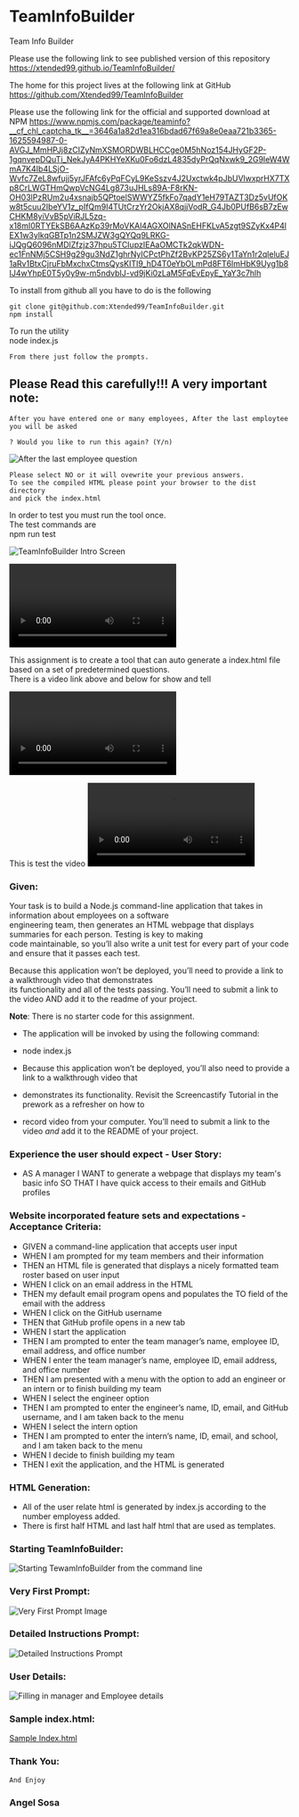 
#  TeamInfoBuilder
Team Info Builder 
  
  
  Please use the following link to see published version of this repository https://xtended99.github.io/TeamInfoBuilder/  
  
  The home for this project lives at the following link at GitHub https://github.com/Xtended99/TeamInfoBuilder   
  
  Please use the following link for the official and supported download at NPM  https://www.npmjs.com/package/teaminfo?__cf_chl_captcha_tk__=3646a1a82d1ea316bdad67f69a8e0eaa721b3365-1625594987-0-AVGJ_MmHPJj8zCIZyNmXSMORDWBLHCCge0M5hNoz154JHyGF2P-1gqnvepDQuTi_NekJyA4PKHYeXKu0Fo6dzL4835dyPrQqNxwk9_2G9IeW4WmA7K4Ib4LSjO-Wvfc7ZeL8wfujj5yrJFAfc6yPqFCyL9KeSszv4J2Uxctwk4pJbUVlwxprHX7TXp8CrLWGTHmQwpVcNG4Lg873uJHLs89A-F8rKN-OH03lPzRUm2u4xsnajb5QPtoelSWWYZ5fkFo7qadY1eH79TAZT3Dz5vUfOKw8t5cuu2IbeYV1z_pIfQm9l4TUtCrzYr2OkjAX8qjjVodR_G4Jb0PUfB6sB7zEwCHKM8yiVvB5pViRJL5zq-x18mI0RTYEkSB6AAzKp39rMoVKAl4AGXOlNASnEHFKLvA5zgt9SZyKx4P4lEX1w3ylkqGBTp1n2SMJZW3gQYQq9LRKG-iJQgQ6096nMDlZfzjz37hpu5TCIupzIEAaOMCTk2qkWDN-ec1FnNMj5CSH9g29gu3NdZ1ghrNyICPctPhZf2BvKP25ZS6y1TaYn1r2qleluEJ1aRv1BtxCjruFbMxchxCtmsQysKITI9_hD4T0eYbOLmPd8FT6ImHbK9Uyg1b8IJ4wYhpE0T5y0y9w-m5ndvbIJ-vd9jKi0zLaM5FqEvEpyE_YaY3c7hlh   
  
  To install from github all you have to do is the following   
  
    git clone git@github.com:Xtended99/TeamInfoBuilder.git   
    npm install
  
  To run the utility   
    node index.js   

    From there just follow the prompts.   
  
  ## Please Read this carefully!!! A very important note:   
  
    After you have entered one or many employees, After the last employtee you will be asked   
  
    ? Would you like to run this again? (Y/n)  
  
![After the last employee question](./assets/images/end_of_run.png)   
  
    Please select NO or it will ovewrite your previous answers.   
    To see the compiled HTML please point your browser to the dist directory   
    and pick the index.html   
  
   In order to test you must run the tool once.   
   The test commands are   
         npm run test   
  
![TeamInfoBuilder Intro Screen](./assets/images/instructionspng.PNG)   
   
![ Run_One MP4](./assets/videos/teaminfobuilder.mp4)   
     
  This assignment is to create a tool that can auto generate a index.html file based on a set of predetermined questions.  
  There is a video link above and below for show and tell
     
![Run_Two MP4](./assets/videos/TeamInfo_Tool_Browser.mp4)   

  This is test the video
![Run_Two MP4](./assets/videos/team_info_builder_test.mp4)   
  
### Given:
  
Your task is to build a Node.js command-line application that takes in information about employees on a software   
engineering team, then generates an HTML webpage that displays summaries for each person. Testing is key to making   
code maintainable, so you’ll also write a unit test for every part of your code and ensure that it passes each test.  
  
Because this application won’t be deployed, you’ll need to provide a link to a walkthrough video that demonstrates  
its functionality and all of the tests passing. You’ll need to submit a link to the video AND add it to the readme of your project.
  
**Note**: There is no starter code for this assignment.
     
-   The application will be invoked by using the following command:   
   
-   node index.js   
   
-   Because this application won’t be deployed, you’ll also need to provide a link to a walkthrough video that   
-   demonstrates its functionality. Revisit the Screencastify Tutorial in the prework as a refresher on how to   
-   record video from your computer. You’ll need to submit a link to the video _and_ add it to the README of your project.   
   
   
### Experience the user should expect - User Story:   
   
- AS A manager I WANT to generate a webpage that displays my team's basic info SO THAT I have quick access to their emails and GitHub profiles  
    
### Website incorporated feature sets and expectations - Acceptance Criteria:  
  
- GIVEN a command-line application that accepts user input  
- WHEN I am prompted for my team members and their information  
- THEN an HTML file is generated that displays a nicely formatted team roster based on user input  
- WHEN I click on an email address in the HTML  
- THEN my default email program opens and populates the TO field of the email with the address  
- WHEN I click on the GitHub username  
- THEN that GitHub profile opens in a new tab  
- WHEN I start the application  
- THEN I am prompted to enter the team manager’s name, employee ID, email address, and office number  
- WHEN I enter the team manager’s name, employee ID, email address, and office number  
- THEN I am presented with a menu with the option to add an engineer or an intern or to finish building my team  
- WHEN I select the engineer option  
- THEN I am prompted to enter the engineer’s name, ID, email, and GitHub username, and I am taken back to the menu  
- WHEN I select the intern option  
- THEN I am prompted to enter the intern’s name, ID, email, and school, and I am taken back to the menu  
- WHEN I decide to finish building my team  
- THEN I exit the application, and the HTML is generated  
  
### HTML Generation:  
  
- All of the user relate html is generated by index.js according to the number employess added. 
- There is first half HTML and last half html that are used as templates. 

### Starting TeamInfoBuilder:  

![Starting TewamInfoBuilder from the command line](./assets/images/starting.png)   
  
### Very First Prompt:  
  
![Very First Prompt Image](./assets/images/firstprompt.png)   
  
### Detailed Instructions Prompt:  
  
![Detailed Instructions Prompt](./assets/images/instructionspng.PNG)   
  
### User Details:  
  
![Filling in manager and Employee details](./assets/images/addingmgremp.png)   


### Sample index.html:  

[Sample Index.html](./index.html)
  
### Thank You:  
    And Enjoy
    
### Angel Sosa
  
